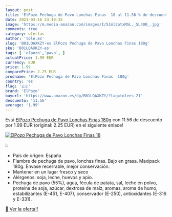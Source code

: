 ```yaml
---
layout: post
title: 'ElPozo Pechuga de Pavo Lonchas Finas  18 al 11.56 % de descuento'
date: 2021-03-16 23:19:35
image: 'https://m.media-amazon.com/images/I/51ml2ptxMSL._SL400_.jpg'
comments: true
category: ofertas
author: 'tole.es'
slug: 'B01LQAXKZY-es ElPozo Pechuga de Pavo Lonchas Finas 180g'
sku: 'B01LQAXKZY-es'
tags: [ 'elpozo','pavo', ]
actualPrice: 1.99 EUR
currency: EUR
price: 1.99
comparePrice: 2.25 EUR
prodname: 'ElPozo Pechuga de Pavo Lonchas Finas  180g'
country: 'es'
flag: '🇪🇸'
brand: 'ElPozo'
buyurl: 'https://www.amazon.es/dp/B01LQAXKZY/?tag=tolees-21'
descuento: '11.56'
average: '1.99'
---
```


Está [ElPozo Pechuga de Pavo Lonchas Finas  180g](https://www.amazon.es/dp/B01LQAXKZY/?tag=tolees-21) con 11.56 de descuento por 1.99 EUR (original: 2.25 EUR) en el siguiente enlace!

[![ElPozo Pechuga de Pavo Lonchas Finas  18](https://m.media-amazon.com/images/I/51ml2ptxMSL._SL400_.jpg)](https://www.amazon.es/dp/B01LQAXKZY/?tag=tolees-21)

ℹ️:

- País de origen: España
- Fiambre de pechuga de pavo, lonchas finas. Bajo en grasa. Maxipack 180g. Envase recerrable, mejor conservación.
- Mantener en un lugar fresco y seco
- Alérgenos: soja, leche, huevos y apio.
- Pechuga de pavo (55%), agua, fécula de patata, sal, leche en polvo, proteína de soja, azúcar, dextrosa de maíz, aromas, aroma de humo, estabilizantes (E-451, E-407), conservador (E-250), antioxidantes (E-316 y E-331).

[🛒 Ver la oferta!!](https://www.amazon.es/dp/B01LQAXKZY/?tag=tolees-21)
